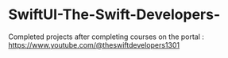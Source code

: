 # SwiftUI-The-Swift-Developers-
Completed projects after completing courses on the portal : https://www.youtube.com/@theswiftdevelopers1301
